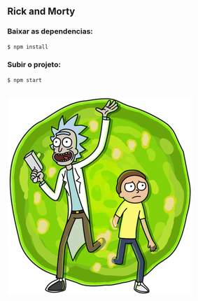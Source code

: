## Rick and Morty
### Baixar as dependencias:
```bash
$ npm install
```
### Subir o projeto:
```bash
$ npm start
```
<br>
<img src="./src/compnents/icone/rickandmorty.png" />
